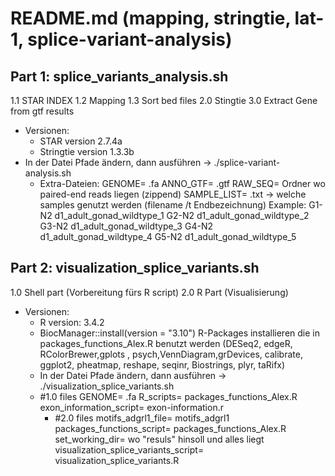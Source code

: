 # README.md (mapping, stringtie, lat-1, splice-variant-analysis)

## Part 1: splice_variants_analysis.sh
	
1.1 STAR INDEX
1.2 Mapping
1.3 Sort bed files
2.0 Stingtie
3.0 Extract Gene from gtf results
	
- Versionen:
	- STAR version 2.7.4a
	- Stringtie version 1.3.3b
- In der Datei Pfade ändern, dann ausführen -> ./splice-variant-analysis.sh 
	- Extra-Dateien:
		GENOME= .fa 
		ANNO_GTF= .gtf
		RAW_SEQ= Ordner wo paired-end reads liegen (zippend)
		SAMPLE_LIST= .txt -> welche samples genutzt werden (filename /t Endbezeichnung)
		Example: 	G1-N2	d1_adult_gonad_wildtype_1
					G2-N2	d1_adult_gonad_wildtype_2
					G3-N2	d1_adult_gonad_wildtype_3
					G4-N2	d1_adult_gonad_wildtype_4
					G5-N2	d1_adult_gonad_wildtype_5
			
## Part 2: visualization_splice_variants.sh

1.0 Shell part (Vorbereitung fürs R script)
2.0 R Part (Visualisierung)
	
- Versionen: 
	- R version: 3.4.2
	- BiocManager::install(version = "3.10")
		R-Packages installieren die in packages_functions_Alex.R benutzt werden
		(DESeq2, edgeR, RColorBrewer,gplots , psych,VennDiagram,grDevices,
		calibrate, ggplot2, pheatmap, reshape, seqinr, Biostrings, plyr, taRifx)
	- In der Datei Pfade ändern, dann ausführen -> ./visualization_splice_variants.sh
	- #1.0 files
	GENOME= .fa
	R_scripts= packages_functions_Alex.R
	exon_information_script= exon-information.r
		- #2.0 files
	motifs_adgrl1_file= motifs_adgrl1 
	packages_functions_script= packages_functions_Alex.R
	set_working_dir= wo "resuls" hinsoll und alles liegt
	visualization_splice_variants_script= visualization_splice_variants.R
